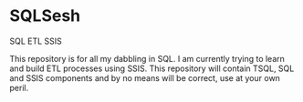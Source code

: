 # SQLSesh
SQL ETL SSIS

This repository is for all my dabbling in SQL. I am currently trying to learn and build ETL processes using SSIS. 
This repository will contain TSQL, SQL and SSIS components and by no means will be correct, use at your own peril. 
